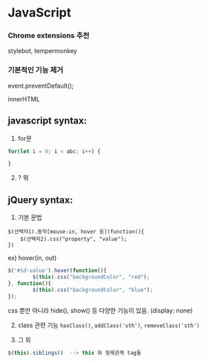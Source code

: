 # JavaScript

### Chrome extensions 추천
stylebot, tempermonkey

### 기본적인 기능 제거
event.preventDefault();

innerHTML

## javascript syntax:
1. for문
```js
for(let i = 0; i < abc; i++) {

}
```

2. ? 뭐


## jQuery syntax:
1. 기본 문법
```
$(선택자1).동작[mouse-in, hover 등](function(){
    $(선택자2).css("property", "value");
})
```
ex) hover(in, out)
```js
$('#id-value').hover(function(){
        $(this).css("backgroundColor", "red");
}, function(){
        $(this).css("backgroundColor", "blue");
});
```
css 뿐만 아니라 hide(), show() 등 다양한 기능이 있음. (display: none)

2. class 관련 기능
`hasClass()`, `addClass('sth')`, `removeClass('sth')`

3. 그 외
```js
$(this).siblings()  --> this 와 형제관계 tag들
```